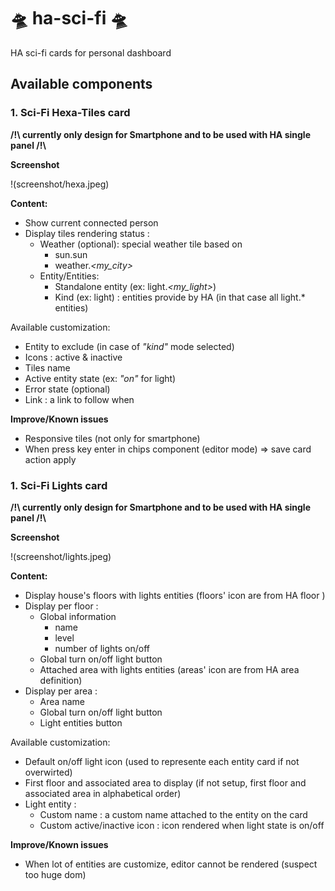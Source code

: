 # 🛸 ha-sci-fi 🛸
HA sci-fi cards for personal dashboard

## Available components
### 1. Sci-Fi Hexa-Tiles card

**/!\ currently only design for Smartphone and to be used with HA single panel /!\\**

**Screenshot**

!(screenshot/hexa.jpeg)

**Content:**
- Show current connected person
- Display tiles rendering status :
    - Weather (optional): special weather tile based on 
        - sun.sun 
        - weather.*<my_city>*
    - Entity/Entities:
        - Standalone entity (ex: light.*<my_light>*)
        - Kind (ex: light) : entities provide by HA (in that case all light.* entities)

Available customization:
- Entity to exclude (in case of *"kind"* mode selected)
- Icons : active & inactive
- Tiles name
- Active entity state (ex: *"on"* for light)
- Error state (optional)
- Link : a link to follow when 

**Improve/Known issues**
- Responsive tiles (not only for smartphone)
- When press key enter in chips component (editor mode) => save card action apply


### 1. Sci-Fi Lights card

**/!\ currently only design for Smartphone and to be used with HA single panel /!\\**

**Screenshot**

!(screenshot/lights.jpeg)

**Content:**
- Display house's floors with lights entities (floors' icon are from HA floor )
- Display per floor :
    - Global information 
        - name
        - level
        - number of lights on/off
    - Global turn on/off light button
    - Attached area with lights entities (areas' icon are from HA area definition)
- Display per area :
    - Area name
    - Global turn on/off light button
    - Light entities button

Available customization:
- Default on/off light icon (used to represente each entity card if not overwirted)
- First floor and associated area to display (if not setup, first floor and associated area in alphabetical order)
- Light entity :
    - Custom name : a custom name attached to the entity on the card
    - Custom active/inactive icon : icon rendered when light state is on/off

**Improve/Known issues**
- When lot of entities are customize, editor cannot be rendered (suspect too huge dom)
